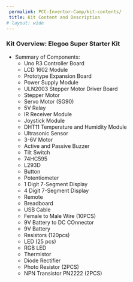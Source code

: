 ```yaml
---
 permalink: PCC-Inventor-Camp/kit-contents/
 title: Kit Content and Description
# layout: wide
---
```


### Kit Overview: Elegoo Super Starter Kit

- Summary of Components:
    - Uno R3 Controller Board
    - LCD 1602 Module
    - Prototype Expansion Board
    - Power Supply Module
    - ULN2003 Stepper Motor Driver Board
    - Stepper Motor
    - Servo Motor (SG90)
    - 5V Relay
    - IR Receiver Module
    - Joystick Module 
    - DHT11 Temperature and Humidity Module
    - Ultrasonic Sensor
    - 3-6V Motor 
    - Active and Passive Buzzer
    - Tilt Switch
    - 74HC595
    - L293D
    - Button
    - Potentiometer
    - 1 Digit 7-Segment Display
    - 4 Digit 7-Segment Display
    - Remote
    - Breadboard
    - USB Cable
    - Female to Male Wire (10PCS)
    - 9V Battery to DC COnnector
    - 9V Battery
    - Resistors (120pcs)
    - LED (25 pcs)
    - RGB LED
    - Thermistor
    - Diode Rectifier
    - Photo Resistor (2PCS)
    - NPN Transistor PN2222 (2PCS)
   